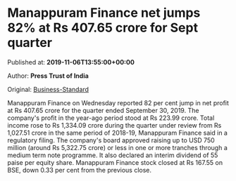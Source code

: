 
# Manappuram Finance net jumps 82% at Rs 407.65 crore for Sept quarter

Published at: **2019-11-06T13:55:00+00:00**

Author: **Press Trust of India**

Original: [Business-Standard](https://www.business-standard.com/article/pti-stories/manappuram-finance-q2-net-jumps-82-pc-at-rs-408-cr-119110601524_1.html)

Manappuram Finance on Wednesday reported 82 per cent jump in net profit at Rs 407.65 crore for the quarter ended September 30, 2019.
The company's profit in the year-ago period stood at Rs 223.99 crore.
Total income rose to Rs 1,334.09 crore during the quarter under review from Rs 1,027.51 crore in the same period of 2018-19, Manappuram Finance said in a regulatory filing.
The company's board approved raising up to USD 750 million (around Rs 5,322.75 crore) or less in one or more tranches through a medium term note programme.
It also declared an interim dividend of 55 paise per equity share.
Manappuram Finance stock closed at Rs 167.55 on BSE, down 0.33 per cent from the previous close.
